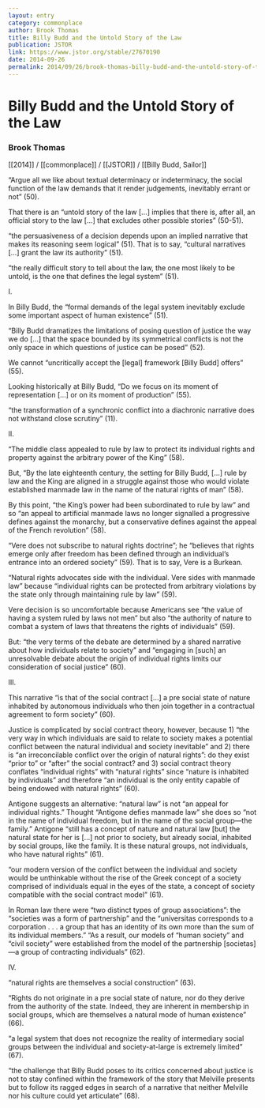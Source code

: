```yaml
---
layout: entry
category: commonplace
author: Brook Thomas
title: Billy Budd and the Untold Story of the Law
publication: JSTOR
link: https://www.jstor.org/stable/27670190
date: 2014-09-26
permalink: 2014/09/26/brook-thomas-billy-budd-and-the-untold-story-of-the-law
---
```


# Billy Budd and the Untold Story of the Law

### Brook Thomas

[[2014]] / [[commonplace]] / [[JSTOR]] / [[Billy Budd, Sailor]]

“Argue all we like about textual determinacy or indeterminacy, the social function of the law demands that it render judgements, inevitably errant or not” (50). 

That there is an “untold story of the law […] implies that there is, after all, an official story to the law […] that excludes other possible stories” (50-51).

“the persuasiveness of a decision depends upon an implied narrative that makes its reasoning seem logical” (51). That is to say, “cultural narratives […] grant the law its authority” (51).

“the really difficult story to tell about the law, the one most likely to be untold, is the one that defines the legal system” (51).


I.

In Billy Budd, the “formal demands of the legal system inevitably exclude some important aspect of human existence” (51).

“Billy Budd dramatizes the limitations of posing question of justice the way we do […] that the space bounded by its symmetrical conflicts is not the only space in which questions of justice can be posed” (52).

We cannot “uncritically accept the [legal] framework [Billy Budd] offers” (55).

Looking historically at Billy Budd, “Do we focus on its moment of representation […] or on its moment of production” (55).

“the transformation of a synchronic conflict into a diachronic narrative does not withstand close scrutiny” (11).


II.

“The middle class appealed to rule by law to protect its individual rights and property against the arbitrary power of the King” (58).

But, “By the late eighteenth century, the setting for Billy Budd, […] rule by law and the King are aligned in a struggle against those who would violate established manmade law in the name of the natural rights of man” (58).

By this point, “the King’s power had been subordinated to rule by law” and so “an appeal to artificial manmade laws no longer signalled a progressive defines against the monarchy, but a conservative defines against the appeal of the French revolution” (58).

“Vere does not subscribe to natural rights doctrine”; he “believes that rights emerge only after freedom has been defined through an individual’s entrance into an ordered society” (59). That is to say, Vere is a Burkean.

“Natural rights advocates side with the individual. Vere sides with manmade law” because “individual rights can be protected from arbitrary violations by the state only through maintaining rule by law” (59).

Vere decision is so uncomfortable because Americans see “the value of having a system ruled by laws not men” but also “the authority of nature to combat a system of laws that threatens the rights of individuals” (59).

But: “the very terms of the debate are determined by a shared narrative about how individuals relate to society” and “engaging in [such] an unresolvable debate about the origin of individual rights limits our consideration of social justice” (60). 


III.

This narrative “is that of the social contract […] a pre social state of nature inhabited by autonomous individuals who then join together in a contractual agreement to form society” (60).

Justice is complicated by social contract theory, however, because 1) “the very way in which individuals are said to relate to society makes a potential conflict between the natural individual and society inevitable” and 2) there is “an irreconcilable conflict over the origin of natural rights”: do they exist “prior to” or “after” the social contract? and 3) social contract theory conflates “individual rights” with “natural rights” since “nature is inhabited by individuals” and therefore “an individual is the only entity capable of being endowed with natural rights” (60).

Antigone suggests an alternative: “natural law” is not “an appeal for individual rights.” Thought “Antigone defies manmade law” she does so “not in the name of individual freedom, but in the name of the social group—the family.” Antigone “still has a concept of nature and natural law [but] the natural state for her is […] not prior to society, but already social, inhabited by social groups, like the family. It is these natural groups, not individuals, who have natural rights” (61).

“our modern version of the conflict between the individual and society would be unthinkable without the rise of the Greek concept of a society comprised of individuals equal in the eyes of the state, a concept of society compatible with the social contract model” (61).

In Roman law there were “two distinct types of group associations”: the “societies was a form of partnership” and the “universitas corresponds to a corporation . . . a group that has an identity of its own more than the sum of its individual members.” “As a result, our models of “human society” and “civil society” were established from the model of the partnership [societas]—a group of contracting individuals” (62).


IV.

“natural rights are themselves a social construction” (63).

“Rights do not originate in a pre social state of nature, nor do they derive from the authority of the state. Indeed, they are inherent in membership in social groups, which are themselves a natural mode of human existence” (66).

“a legal system that does not recognize the reality of intermediary social groups between the individual and society-at-large is extremely limited” (67).

“the challenge that Billy Budd poses to its critics concerned about justice is not to stay confined within the framework of the story that Melville presents but to follow its ragged edges in search of a narrative that neither Melville nor his culture could yet articulate” (68).



